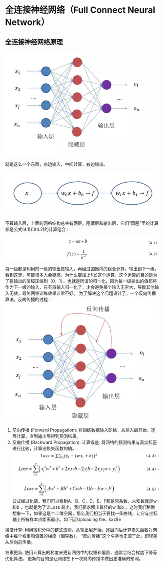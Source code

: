 # 全连接神经网络（Full Connect Neural Network）
## 全连接神经网络原理
![image.png](https://raw.githubusercontent.com/lishiyu2006/picgo/main/cdning/202509302019307.png)

就是这么一个东西，左边输入，中间计算，右边输出。

![image.png](https://raw.githubusercontent.com/lishiyu2006/picgo/main/cdning/202509302020910.png)

不算输入层，上面的网络结构总共有两层，隐藏层和输出层，它们“圆圈”里的计算都是公式(4.1)和(4.2)的计算组合：

![image.png](https://raw.githubusercontent.com/lishiyu2006/picgo/main/cdning/202509302022631.png)

每一级都是利用前一级的输出做输入，再经过圆圈内的组合计算，输出到下一级。
看到这里，可能很多人会疑惑，为什么要加上f(z)这个运算，这个运算的目的是为了将输出的值域压缩到（0，1），也就是所谓的归一化，因为每一级输出的值都将作为下一级的输入，只有将输入归一化了，才会避免某个输入无穷大，导致其他输入无效，最终网络训练效果非常不好。
为了解决这个问题设计了，一个反向传播算法，反向传播的过程：![image.png](https://raw.githubusercontent.com/lishiyu2006/picgo/main/cdning/202509302035780.png)
1. 前向传播 (Forward Propagation): 将训练数据输入网络，从输入层开始，逐层计算，直到输出层得到预测结果。
2. 反向传播 (Backward Propagation):
计算误差: 将网络的预测结果与真实标签进行比较，计算出损失函数的值。
![image.png](https://raw.githubusercontent.com/lishiyu2006/picgo/main/cdning/202509302051048.png)
公式经过化简，我们可以看到A、B、C、D、E、F都是常系数，未知数就是w 和b ，也就是为了让Loss 最小，我们要求解出最佳的w 和b 。这时我们稍微想象一下，如果这是个二维空间，那么我们相当于要找一条曲线，让它与坐标轴上所有样本点距离最小。如下![Uploading file...kxz9e]()

梯度计算: 利用微积分中的链式法则，从输出层开始，逐层向后计算损失函数对网络中每个权重和偏置的梯度（偏导数）。 “反向传播”这个名字也正源于此，即误差从后向前传播。

权重更新: 使用计算出的梯度来更新网络中的权重和偏置，通常会结合梯度下降等优化算法。 更新的目的是让网络在下一次前向传播中做出更准确的预测。


